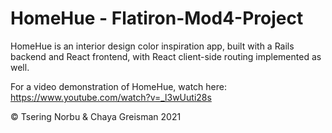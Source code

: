 # HomeHue - Flatiron-Mod4-Project

HomeHue is an interior design color inspiration app, built with a Rails backend and React frontend, with React client-side routing implemented as well.

For a video demonstration of HomeHue, watch here: https://www.youtube.com/watch?v=_l3wUuti28s

©️ Tsering Norbu & Chaya Greisman 2021
